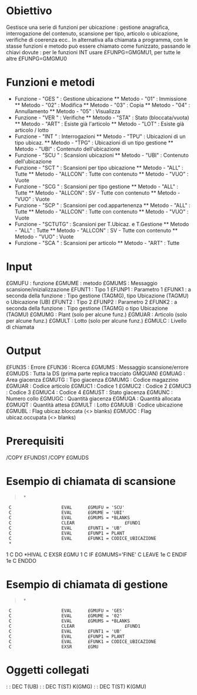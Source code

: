 # Obiettivo
Gestisce una serie di funzioni per ubicazione :  gestione anagrafica, interrogazione del contenuto, scansione per tipo, articolo o ubicazione, verifiche di coerenza ecc..
In alternativa alla chiamata a programma, con le stasse funzioni e metodo può essere chiamato come funizzato, passando le chiavi dovute :  per le funzioni INT usare £FUNPG=GMGMU1, per tutte le altre £FUNPG=GMGMU0

# Funzioni e metodi
 * Funzione - "GES  "    :  Gestione ubicazione
 ** Metodo   - "01"      :  Immissione
 ** Metodo   - "02"      :  Modifica
 ** Metodo   - "03"      :  Copia
 ** Metodo   - "04"      :  Annullamento
 ** Metodo   - "05"      :  Visualizza
 * Funzione - "VER  "    :  Verifiche
 ** Metodo   - "STA"     :  Stato (bloccata/vuota)
 ** Metodo   - "ART"     :  Esiste già l'articolo
 ** Metodo   - "LOT"     :  Esiste già articolo / lotto
 * Funzione - "INT  "    :  Interrogazioni
 ** Metodo   - "TPU"     :  Ubicazioni di un tipo ubicaz.
 ** Metodo   - "TPG"     :  Ubicazioni di un tipo gestione
 ** Metodo   - "UBI"     :  Contenuto dell'ubicazione
 * Funzione - "SCU  "    :  Scansioni ubicazioni
 ** Metodo   - "UBI"     :  Contenuto dell'ubicazione
 * Funzione - "SCT  "    :  Scansioni per tipo ubicazione
 ** Metodo   - "ALL"     :  Tutte
 ** Metodo   - "ALLCON"  :  Tutte con contenuto
 ** Metodo   - "VUO"     :  Vuote
 * Funzione - "SCG  "    :  Scansioni per tipo gestione
 ** Metodo   - "ALL"     :  Tutte
 ** Metodo   - "ALLCON"  :  SV - Tutte con contenuto
 ** Metodo   - "VUO"     :  Vuote
 * Funzione - "SCP  "    :  Scansioni per cod.appartenenza
 ** Metodo   - "ALL"     :  Tutte
 ** Metodo   - "ALLCON"  :  Tutte con contenuto
 ** Metodo   - "VUO"     :  Vuote
 * Funzione - "SCTUTG"   :  Scansioni per T.Ubicaz. e T.Gestione
 ** Metodo   - "ALL"     :  Tutte
 ** Metodo   - "ALLCON"  :  SV - Tutte con contenuto
 ** Metodo   - "VUO"     :  Vuote
 * Funzione - "SCA   "   :  Scansioni per articolo
 ** Metodo   - "ART"     :  Tutte

# Input
£GMUFU :  funzione
£GMUME :  metodo
£GMUMS :  Messaggio scansione/inizializzazione
£FUNT1 :  Tipo 1
£FUNP1 :  Parametro 1
£FUNK1 :  a seconda della funzione :  Tipo gestione (TAGMG), tipo Ubicazione (TAGMU) o Ubicazione (UB)
£FUNT2 :  Tipo 2
£FUNP2 :  Parametro 2
£FUNK2 :  a seconda della funzione :   Tipo gestione (TAGMG) o tipo Ubicazione (TAGMU)
£GMUMG :  Plant    (solo per alcune funz.)
£GMUAR :  Articolo (solo per alcune funz.)
£GMULT :  Lotto    (solo per alcune funz.)
£GMULC :  Livello di chiamata

# Output
£FUN35 :  Errore
£FUN36 :  Ricerca
£GMUMS :  Messaggio scansione/errore
£GMUDS :  Tutta la DS (prima parte replica tracciato GMQUAN)
£GMUAG :  Area giacenza
£GMUTG :  Tipo giacenza
£GMUMG :  Codice magazzino
£GMUAR :  Codice articolo
£GMUC1 :  Codice 1
£GMUC2 :  Codice 2
£GMUC3 :  Codice 3
£GMUC4 :  Codice 4
£GMUST :  Stato giacenza
£GMUNC :  Numero collo
£GMUGC :  Quantità giacenza
£GMUQA :  Quantità allocata
£GMUQT :  Quantità attesa
£GMULT :  Lotto
£GMUUB :  Codice ubicazione
£GMUBL :  Flag ubicaz.bloccata (<> blanks)
£GMUOC :  Flag ubicaz.occupata (<> blanks)

# Prerequisiti
/COPY £FUNDS1
/COPY £GMUDS

# Esempio di chiamata di scansione
>      *
     C                   EVAL      £GMUFU = 'SCU'
     C                   EVAL      £GMUME = 'UBI'
     C                   EVAL      £GMUMS = *BLANKS
     C                   CLEAR                   £FUND1
     C                   EVAL      £FUNT1 = 'UB'
     C                   EVAL      £FUNP1 = PLANT
     C                   EVAL      £FUNK1 = CODICE_UBICAZIONE
     *
1    C                   DO        *HIVAL
     C                   EXSR      £GMU
1    C                   IF        £GMUMS='FINE'
     C                   LEAVE
1e   C                   ENDIF
1e   C                   ENDDO

# Esempio di chiamata di gestione
>      *
     C                   EVAL      £GMUFU = 'GES'
     C                   EVAL      £GMUME = '02'
     C                   EVAL      £GMUMS = *BLANKS
     C                   CLEAR                   £FUND1
     C                   EVAL      £FUNT1 = 'UB'
     C                   EVAL      £FUNP1 = PLANT
     C                   EVAL      £FUNK1 = CODICE_UBICAZIONE
     C                   EXSR      £GMU


# Oggetti collegati
 :  : DEC T(UB)
 :  : DEC T(ST) K(GMG)
 :  : DEC T(ST) K(GMU)

